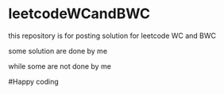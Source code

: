 # leetcodeWCandBWC

this repository is for posting solution for leetcode WC and BWC 

some solution are done by me 

while some are not done by me

#Happy coding
